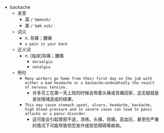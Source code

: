 - backache
  - 发音
    - 英 `/'bækeɪk/`
    - 美 `/ˈbækˌeɪk/`
  - 词义
    - n. 背痛；腰痛
    - `a pain in your back`
  - 近义词
    - n. [临床]背痛；腰痛
      - `dorsalgia`
      - `notalgia`
  - 例句
    - `Many workers go home from their first day on the job with either a bad headache or a backache—undoubtedly the result of nervous tension.`
      - 许多员工在第一天上班的时候会带着头痛或背痛回家，这无疑就是紧张情绪造成的结果。
    - `This may cause stomach upset, ulcers, headache, backache, high blood pressure and in severe cases can lead to panic attacks or a panic disorder.`
      - 这可能会引起胃部不适，溃疡，头痛，背痛，高血压，甚至在严重的情况下可能导致惊恐发作或惊恐障碍等疾病。

